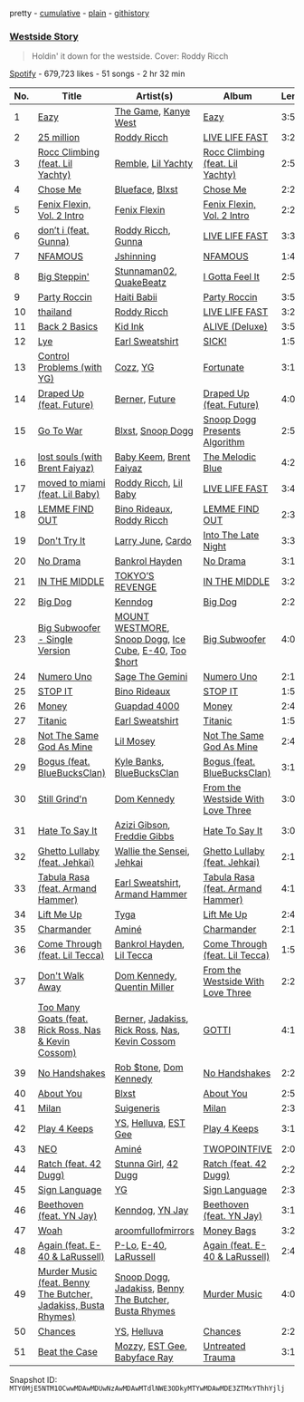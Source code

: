 pretty - [cumulative](/playlists/cumulative/37i9dQZF1DWSvKsRPPnv5o.md) - [plain](/playlists/plain/37i9dQZF1DWSvKsRPPnv5o) - [githistory](https://github.githistory.xyz/mackorone/spotify-playlist-archive/blob/main/playlists/plain/37i9dQZF1DWSvKsRPPnv5o)

### [Westside Story](https://open.spotify.com/playlist/37i9dQZF1DWSvKsRPPnv5o)

> Holdin' it down for the westside\. Cover: Roddy Ricch

[Spotify](https://open.spotify.com/user/spotify) - 679,723 likes - 51 songs - 2 hr 32 min

| No. | Title | Artist(s) | Album | Length |
|---|---|---|---|---|
| 1 | [Eazy](https://open.spotify.com/track/6Ab81Bs9fcOwaTYuBsUUpI) | [The Game](https://open.spotify.com/artist/0NbfKEOTQCcwd6o7wSDOHI), [Kanye West](https://open.spotify.com/artist/5K4W6rqBFWDnAN6FQUkS6x) | [Eazy](https://open.spotify.com/album/26LYxs49CqC9WUZWiEK3jT) | 3:54 |
| 2 | [25 million](https://open.spotify.com/track/2lUDBd7JrgAMltcp6dcd7D) | [Roddy Ricch](https://open.spotify.com/artist/757aE44tKEUQEqRuT6GnEB) | [LIVE LIFE FAST](https://open.spotify.com/album/1eVrpJbHRLBbioB9sb5b94) | 3:24 |
| 3 | [Rocc Climbing \(feat\. Lil Yachty\)](https://open.spotify.com/track/5bBzkJE9BqYTL27webAUCw) | [Remble](https://open.spotify.com/artist/65s98MYZ4xFpgKlUYS5XKw), [Lil Yachty](https://open.spotify.com/artist/6icQOAFXDZKsumw3YXyusw) | [Rocc Climbing \(feat\. Lil Yachty\)](https://open.spotify.com/album/6MJPvYn6Xw3PIwUMyNXpS7) | 2:55 |
| 4 | [Chose Me](https://open.spotify.com/track/2TXPpyvAghVDKSBeyEuUEH) | [Blueface](https://open.spotify.com/artist/3Fl1V19tmjt57oBdxXKAjJ), [Blxst](https://open.spotify.com/artist/4qXC0i02bSFstECuXP2ZpL) | [Chose Me](https://open.spotify.com/album/2r3YZtNY5S5eiHHCwquxuo) | 2:24 |
| 5 | [Fenix Flexin, Vol\. 2 Intro](https://open.spotify.com/track/0hauidEyQSGetmK5eVfKQQ) | [Fenix Flexin](https://open.spotify.com/artist/63GIj2yhFvX1Bzphb9JgVb) | [Fenix Flexin, Vol\. 2 Intro](https://open.spotify.com/album/7s2SykVkoLSomIfdvbn9tC) | 2:24 |
| 6 | [don’t i \(feat\. Gunna\)](https://open.spotify.com/track/4t2HbYiaqvoPsbSrOB0LqS) | [Roddy Ricch](https://open.spotify.com/artist/757aE44tKEUQEqRuT6GnEB), [Gunna](https://open.spotify.com/artist/2hlmm7s2ICUX0LVIhVFlZQ) | [LIVE LIFE FAST](https://open.spotify.com/album/1eVrpJbHRLBbioB9sb5b94) | 3:33 |
| 7 | [NFAMOUS](https://open.spotify.com/track/6muxzIVzK5Jt3BVRM6G5Q2) | [Jshinning](https://open.spotify.com/artist/6y07NONhX5HTcdl1G5UZH3) | [NFAMOUS](https://open.spotify.com/album/6TuGrucPPipCfivuSDgyos) | 1:40 |
| 8 | [Big Steppin'](https://open.spotify.com/track/3mEvoHooPhGoCEPllsAHbH) | [Stunnaman02](https://open.spotify.com/artist/6GqksGv39gHrhEbbI0Mavw), [QuakeBeatz](https://open.spotify.com/artist/30HKqvpaWBTGoxIO8hFMt1) | [I Gotta Feel It](https://open.spotify.com/album/40zL3nX0xp8rMtNEwdDKf7) | 2:57 |
| 9 | [Party Roccin](https://open.spotify.com/track/3CHvCHtu3dIFVns6yK2Jl7) | [Haiti Babii](https://open.spotify.com/artist/6NQgMwGc3jvdwGZKUbhhHi) | [Party Roccin](https://open.spotify.com/album/0fjOjmZkqlmU5vppIb9OYa) | 3:54 |
| 10 | [thailand](https://open.spotify.com/track/0qHPxjC83zQYcxe39xSShx) | [Roddy Ricch](https://open.spotify.com/artist/757aE44tKEUQEqRuT6GnEB) | [LIVE LIFE FAST](https://open.spotify.com/album/1eVrpJbHRLBbioB9sb5b94) | 3:20 |
| 11 | [Back 2 Basics](https://open.spotify.com/track/2a8W8GMf5AuMaAYpSB8f65) | [Kid Ink](https://open.spotify.com/artist/6KZDXtSj0SzGOV705nNeh3) | [ALIVE \(Deluxe\)](https://open.spotify.com/album/1ThGGXmoSFxHIQLhE4vy7M) | 3:51 |
| 12 | [Lye](https://open.spotify.com/track/0uSVWoWfql3wPIMlJqBbOS) | [Earl Sweatshirt](https://open.spotify.com/artist/3A5tHz1SfngyOZM2gItYKu) | [SICK!](https://open.spotify.com/album/51heTwkSfb4Z5dRIgwU2bd) | 1:52 |
| 13 | [Control Problems \(with YG\)](https://open.spotify.com/track/6UorQ3toyCFLVDcExIkCYT) | [Cozz](https://open.spotify.com/artist/5oFkj1qSlyBUmV5d6Edgtq), [YG](https://open.spotify.com/artist/0A0FS04o6zMoto8OKPsDwY) | [Fortunate](https://open.spotify.com/album/0ers0MVtoezFlwTeUYSgfu) | 3:17 |
| 14 | [Draped Up \(feat\. Future\)](https://open.spotify.com/track/72jQ6aDHhHrQ2lXs3vRdde) | [Berner](https://open.spotify.com/artist/2lrtGWxNXWjd0JzDLKXubI), [Future](https://open.spotify.com/artist/1RyvyyTE3xzB2ZywiAwp0i) | [Draped Up \(feat\. Future\)](https://open.spotify.com/album/6Xyk6KAjVUd6lp3uhr0Enb) | 4:03 |
| 15 | [Go To War](https://open.spotify.com/track/5iidIZADOqvVmH8MgpPipq) | [Blxst](https://open.spotify.com/artist/4qXC0i02bSFstECuXP2ZpL), [Snoop Dogg](https://open.spotify.com/artist/7hJcb9fa4alzcOq3EaNPoG) | [Snoop Dogg Presents Algorithm](https://open.spotify.com/album/61qj9MgqlVi0xzi55mHZiX) | 2:51 |
| 16 | [lost souls \(with Brent Faiyaz\)](https://open.spotify.com/track/02rdXe0KhMe8p6ZHzYtuw0) | [Baby Keem](https://open.spotify.com/artist/5SXuuuRpukkTvsLuUknva1), [Brent Faiyaz](https://open.spotify.com/artist/3tlXnStJ1fFhdScmQeLpuG) | [The Melodic Blue](https://open.spotify.com/album/7n23fjZTviIUnHyvZGQjni) | 4:29 |
| 17 | [moved to miami \(feat\. Lil Baby\)](https://open.spotify.com/track/3rjwafyisDpLdoJ4RecHp6) | [Roddy Ricch](https://open.spotify.com/artist/757aE44tKEUQEqRuT6GnEB), [Lil Baby](https://open.spotify.com/artist/5f7VJjfbwm532GiveGC0ZK) | [LIVE LIFE FAST](https://open.spotify.com/album/1eVrpJbHRLBbioB9sb5b94) | 3:42 |
| 18 | [LEMME FIND OUT](https://open.spotify.com/track/2aMi7wkUtVZ7QTm6paGgox) | [Bino Rideaux](https://open.spotify.com/artist/3pcerTbRFAPvWWtAfySFWB), [Roddy Ricch](https://open.spotify.com/artist/757aE44tKEUQEqRuT6GnEB) | [LEMME FIND OUT](https://open.spotify.com/album/5BreDfoKKD7DBSzzQ6tAAi) | 2:38 |
| 19 | [Don't Try It](https://open.spotify.com/track/4SeNQ0YufFis838NXImgq3) | [Larry June](https://open.spotify.com/artist/1grN0519h2zYqpRtYbDZAl), [Cardo](https://open.spotify.com/artist/73VD4oKkK1toOdTYILLPQx) | [Into The Late Night](https://open.spotify.com/album/5k3e7zBpog1RBBZKJiWSb6) | 3:33 |
| 20 | [No Drama](https://open.spotify.com/track/1YmyHCxLKjLBBNQU51yQOh) | [Bankrol Hayden](https://open.spotify.com/artist/0Yr4BBpK2dkCp2UsrJ9LZN) | [No Drama](https://open.spotify.com/album/6ViANKeydeABO0cqB0SB3Z) | 3:16 |
| 21 | [IN THE MIDDLE](https://open.spotify.com/track/00I2ZzY3LBCOfWvyqgPsJb) | [TOKYO’S REVENGE](https://open.spotify.com/artist/5TbLOwv8BNnik3f03NZJlt) | [IN THE MIDDLE](https://open.spotify.com/album/6NcGjXe9oZn7WReMlwLQcD) | 3:23 |
| 22 | [Big Dog](https://open.spotify.com/track/77bHKMRDnzubz8e9U3tsXl) | [Kenndog](https://open.spotify.com/artist/2NLseG7xyv3fHY5U8AUntx) | [Big Dog](https://open.spotify.com/album/3cOUFMXKF1qvc01woJnjkP) | 2:27 |
| 23 | [Big Subwoofer \- Single Version](https://open.spotify.com/track/3U84GeKG4tUHhimhie1aDK) | [MOUNT WESTMORE](https://open.spotify.com/artist/3DELNHPLdJgXkDHOTt3ok8), [Snoop Dogg](https://open.spotify.com/artist/7hJcb9fa4alzcOq3EaNPoG), [Ice Cube](https://open.spotify.com/artist/3Mcii5XWf6E0lrY3Uky4cA), [E\-40](https://open.spotify.com/artist/3crnzLy8R4lVwaigKEOz7V), [Too $hort](https://open.spotify.com/artist/4sb7rZNN93BSS6Gqgepo4v) | [Big Subwoofer](https://open.spotify.com/album/6od3UwzxgXBPWarUlwkPix) | 4:01 |
| 24 | [Numero Uno](https://open.spotify.com/track/2gw18LNTvCUs0ZTe9o5qA4) | [Sage The Gemini](https://open.spotify.com/artist/6d47Z08T4snK50HgTEHo5Z) | [Numero Uno](https://open.spotify.com/album/0J6j1u17JUkTGFqi9ccTiM) | 2:13 |
| 25 | [STOP IT](https://open.spotify.com/track/3loQ69RjHEsOB2ADrusRwy) | [Bino Rideaux](https://open.spotify.com/artist/3pcerTbRFAPvWWtAfySFWB) | [STOP IT](https://open.spotify.com/album/3h853f1lbotNRiJUTxwOJg) | 1:55 |
| 26 | [Money](https://open.spotify.com/track/2c0lpkLWgSBzBbGOPXY9gk) | [Guapdad 4000](https://open.spotify.com/artist/0NcPKaSNIHAM2RfioH9vMT) | [Money](https://open.spotify.com/album/1MKtfOtZkLq6oIL6IG569c) | 2:40 |
| 27 | [Titanic](https://open.spotify.com/track/6SLsVEicNrL81TCoUh2yhy) | [Earl Sweatshirt](https://open.spotify.com/artist/3A5tHz1SfngyOZM2gItYKu) | [Titanic](https://open.spotify.com/album/5lerjk0bthUa3F5g2K3GrU) | 1:52 |
| 28 | [Not The Same God As Mine](https://open.spotify.com/track/40UUA98SbhyPmhJJm3KgYs) | [Lil Mosey](https://open.spotify.com/artist/5zctI4wO9XSKS8XwcnqEHk) | [Not The Same God As Mine](https://open.spotify.com/album/6FOe6OxItoBp8M9uQKO6ke) | 2:44 |
| 29 | [Bogus \(feat\. BlueBucksClan\)](https://open.spotify.com/track/1YF9HlEpL0cXLIewgQHdZt) | [Kyle Banks](https://open.spotify.com/artist/7fCkVWEYTo1f7hLsAyVaWE), [BlueBucksClan](https://open.spotify.com/artist/1l61CX1j6go8arTjPH9wy0) | [Bogus \(feat\. BlueBucksClan\)](https://open.spotify.com/album/6WwSmNmwiq8f1VKEor6hUz) | 3:19 |
| 30 | [Still Grind'n](https://open.spotify.com/track/7BJTpAu00SVaYVkcXq4oFa) | [Dom Kennedy](https://open.spotify.com/artist/3s8alQfNnY0roAHaJh7Xxt) | [From the Westside With Love Three](https://open.spotify.com/album/32N4rOq6seLb4TLkb4dfuL) | 3:04 |
| 31 | [Hate To Say It](https://open.spotify.com/track/0JovAYpOGoftOSuQv3TRwO) | [Azizi Gibson](https://open.spotify.com/artist/2NjfafEappzvGGGDdMRJMP), [Freddie Gibbs](https://open.spotify.com/artist/0Y4inQK6OespitzD6ijMwb) | [Hate To Say It](https://open.spotify.com/album/2MEAyPn9t8zILlTX4gIsY4) | 3:03 |
| 32 | [Ghetto Lullaby \(feat\. Jehkai\)](https://open.spotify.com/track/4RyowPzokoDdLCxk56PfBG) | [Wallie the Sensei](https://open.spotify.com/artist/6cUpFVxDYWed9WxtC4QgC5), [Jehkai](https://open.spotify.com/artist/0EqsIz6jZtqiwz76zMMDH6) | [Ghetto Lullaby \(feat\. Jehkai\)](https://open.spotify.com/album/2igr9F4M6J6hbfOSVuWop1) | 2:17 |
| 33 | [Tabula Rasa \(feat\. Armand Hammer\)](https://open.spotify.com/track/3xSEiVqKlhhoblSxbfCtUR) | [Earl Sweatshirt](https://open.spotify.com/artist/3A5tHz1SfngyOZM2gItYKu), [Armand Hammer](https://open.spotify.com/artist/3SCI7sXHUZIeDKMWC5NT9C) | [Tabula Rasa \(feat\. Armand Hammer\)](https://open.spotify.com/album/4UvC1cEP1VmZeFMvbCtHkw) | 4:11 |
| 34 | [Lift Me Up](https://open.spotify.com/track/7bH9S0IHoM5kznWf1432zZ) | [Tyga](https://open.spotify.com/artist/5LHRHt1k9lMyONurDHEdrp) | [Lift Me Up](https://open.spotify.com/album/213G7PRCQ5lTQEBMx7qqbW) | 2:48 |
| 35 | [Charmander](https://open.spotify.com/track/4NP3gHruXgIo4YSJSNDRBz) | [Aminé](https://open.spotify.com/artist/3Gm5F95VdRxW3mqCn8RPBJ) | [Charmander](https://open.spotify.com/album/5Cy8xrlkPh9lR5XolUM0QE) | 2:11 |
| 36 | [Come Through \(feat\. Lil Tecca\)](https://open.spotify.com/track/3RoCi49XvcidDK7OqGw7fb) | [Bankrol Hayden](https://open.spotify.com/artist/0Yr4BBpK2dkCp2UsrJ9LZN), [Lil Tecca](https://open.spotify.com/artist/4Ga1P7PMIsmqEZqhYZQgDo) | [Come Through \(feat\. Lil Tecca\)](https://open.spotify.com/album/1MmvvWW9bxBU68A6eciF2B) | 1:52 |
| 37 | [Don't Walk Away](https://open.spotify.com/track/72hQfSeaOHttqYdaCmUC7Z) | [Dom Kennedy](https://open.spotify.com/artist/3s8alQfNnY0roAHaJh7Xxt), [Quentin Miller](https://open.spotify.com/artist/6po19E0R9xffrgzrg84TC9) | [From the Westside With Love Three](https://open.spotify.com/album/32N4rOq6seLb4TLkb4dfuL) | 2:26 |
| 38 | [Too Many Goats \(feat\. Rick Ross, Nas & Kevin Cossom\)](https://open.spotify.com/track/6swN1b1cTmneA1HKcn1NR9) | [Berner](https://open.spotify.com/artist/2lrtGWxNXWjd0JzDLKXubI), [Jadakiss](https://open.spotify.com/artist/5pnbUBPifNnlusY8kTBivi), [Rick Ross](https://open.spotify.com/artist/1sBkRIssrMs1AbVkOJbc7a), [Nas](https://open.spotify.com/artist/20qISvAhX20dpIbOOzGK3q), [Kevin Cossom](https://open.spotify.com/artist/0Ja9yL6PS5FBnGJimpx504) | [GOTTI](https://open.spotify.com/album/37y72XuNwuPyzfB9kk2uIc) | 4:15 |
| 39 | [No Handshakes](https://open.spotify.com/track/1EtytBckkZn0kykdiI09LB) | [Rob $tone](https://open.spotify.com/artist/2hWs22BmQkK4czFtDLnar2), [Dom Kennedy](https://open.spotify.com/artist/3s8alQfNnY0roAHaJh7Xxt) | [No Handshakes](https://open.spotify.com/album/4yOP0aYypvMXbRlfIweFQz) | 2:29 |
| 40 | [About You](https://open.spotify.com/track/0P9lyICk63dqZSqXV2HBP0) | [Blxst](https://open.spotify.com/artist/4qXC0i02bSFstECuXP2ZpL) | [About You](https://open.spotify.com/album/24i8TDxRtaHGSDiWjVyseC) | 2:50 |
| 41 | [Milan](https://open.spotify.com/track/5IxOlNnq8GDOH3iENer7uX) | [Suigeneris](https://open.spotify.com/artist/4Y9WLkcmY5hFef5bFV8gNf) | [Milan](https://open.spotify.com/album/57XdUQtynNRvVafh9HMfRV) | 2:30 |
| 42 | [Play 4 Keeps](https://open.spotify.com/track/0YIpHx7S2Y3Xg75aWdtsHf) | [YS](https://open.spotify.com/artist/40jihEUOTuy5WTQDUTsZCN), [Helluva](https://open.spotify.com/artist/0jN4FCNlkBCQBoSE6Eo5sK), [EST Gee](https://open.spotify.com/artist/4FlG0V0jhLO4qGpayFOphj) | [Play 4 Keeps](https://open.spotify.com/album/09dC738ZgpMnfYDzfKZ7mD) | 3:11 |
| 43 | [NEO](https://open.spotify.com/track/7onHzHeOVE3M9p0tNKQbXc) | [Aminé](https://open.spotify.com/artist/3Gm5F95VdRxW3mqCn8RPBJ) | [TWOPOINTFIVE](https://open.spotify.com/album/0KkHzH0uia9zwPbrCbS6NY) | 2:03 |
| 44 | [Ratch \(feat\. 42 Dugg\)](https://open.spotify.com/track/4300IZycSZEP0Bn20ipbxq) | [Stunna Girl](https://open.spotify.com/artist/4eEkR7IDAXyGngHvnJZpdV), [42 Dugg](https://open.spotify.com/artist/45gHcnDnMC15sgx3VL7ROG) | [Ratch \(feat\. 42 Dugg\)](https://open.spotify.com/album/46IavVcX7oBl8bSqGXteE8) | 2:27 |
| 45 | [Sign Language](https://open.spotify.com/track/5CiYxsCieteb5iMjrHAkvV) | [YG](https://open.spotify.com/artist/0A0FS04o6zMoto8OKPsDwY) | [Sign Language](https://open.spotify.com/album/33ls0tmm8ljjk3cuF14QyL) | 2:32 |
| 46 | [Beethoven \(feat\. YN Jay\)](https://open.spotify.com/track/60DNcGqrNtk2JNuwlKLOH3) | [Kenndog](https://open.spotify.com/artist/2NLseG7xyv3fHY5U8AUntx), [YN Jay](https://open.spotify.com/artist/3gIWD9hK0VEhgsSrLu19PU) | [Beethoven \(feat\. YN Jay\)](https://open.spotify.com/album/1VYk22PNAMNyBKeZn4f30c) | 3:15 |
| 47 | [Woah](https://open.spotify.com/track/5E8MF5ELxfCxRWifMTWRsw) | [aroomfullofmirrors](https://open.spotify.com/artist/4CxaPxktjqoN6F9nyftKYW) | [Money Bags](https://open.spotify.com/album/1L8HxyYlmretDqwSWzuZCS) | 3:20 |
| 48 | [Again \(feat\. E\-40 & LaRussell\)](https://open.spotify.com/track/4Z596XVbpeZgJnnK9txkxf) | [P\-Lo](https://open.spotify.com/artist/2QLM9IFaHBtB16b8ZDaA3A), [E\-40](https://open.spotify.com/artist/3crnzLy8R4lVwaigKEOz7V), [LaRussell](https://open.spotify.com/artist/5PRPy7MZZhkM5CIVJvTAKM) | [Again \(feat\. E\-40 & LaRussell\)](https://open.spotify.com/album/5Bkh6aMGVFe3uF9cdBLLBm) | 2:48 |
| 49 | [Murder Music \(feat\. Benny The Butcher, Jadakiss, Busta Rhymes\)](https://open.spotify.com/track/0UW2IKq84Gn29QkjbT3WNc) | [Snoop Dogg](https://open.spotify.com/artist/7hJcb9fa4alzcOq3EaNPoG), [Jadakiss](https://open.spotify.com/artist/5pnbUBPifNnlusY8kTBivi), [Benny The Butcher](https://open.spotify.com/artist/5Matrg5du62bXwer29cU5T), [Busta Rhymes](https://open.spotify.com/artist/1YfEcTuGvBQ8xSD1f53UnK) | [Murder Music](https://open.spotify.com/album/7An2d6hIBTIisD0WRyr7No) | 4:04 |
| 50 | [Chances](https://open.spotify.com/track/66Hyl64xeJ95DLs9oZXkxo) | [YS](https://open.spotify.com/artist/40jihEUOTuy5WTQDUTsZCN), [Helluva](https://open.spotify.com/artist/0jN4FCNlkBCQBoSE6Eo5sK) | [Chances](https://open.spotify.com/album/1NmmiFzHqbt3pK2bkEkbqm) | 2:24 |
| 51 | [Beat the Case](https://open.spotify.com/track/1yiEqTWd4LSp9ZrthQ1xA7) | [Mozzy](https://open.spotify.com/artist/4AA474G2hRfrHyGrfyDseO), [EST Gee](https://open.spotify.com/artist/4FlG0V0jhLO4qGpayFOphj), [Babyface Ray](https://open.spotify.com/artist/3zZ88AwlTwfCJkowsFCvLA) | [Untreated Trauma](https://open.spotify.com/album/4opRnSX2yqAj0UE0GFM8ld) | 3:15 |

Snapshot ID: `MTY0MjE5NTM1OCwwMDAwMDUwNzAwMDAwMTdlNWE3ODkyMTYwMDAwMDE3ZTMxYThhYjlj`